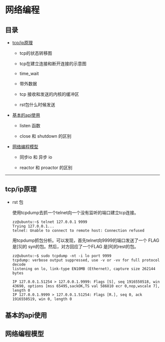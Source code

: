 # 网络编程

## 目录

* [tcp/ip原理](tcp/ip原理)

    * tcp的状态转移图

    * tcp在建立连接和断开连接的示意图

    * time_wait

    * 带外数据

    * tcp 接收和发送的内核的缓冲区

    * rst包什么时候发送

* [基本的api使用](基本的api使用)

    * listen 函数

    * close 和 shutdown 的区别

* [网络编程模型](网络编程模型)

    * 同步io 和 异步 io

    * reactor 和 proactor 的区别

---

## tcp/ip原理

* rst 包

    使用tcpdump去抓一个telnet向一个没有监听的端口建立tcp连接。
    ```
    zz@ubuntu:~$ telnet 127.0.0.1 9999
    Trying 127.0.0.1...
    telnet: Unable to connect to remote host: Connection refused
    ```
    用tcpdump抓包分析。可以发现，首先telnet向9999的端口发送了一个 FLAG 是[S]的 syn的包。然后，对方回应了一个FLAG 是[R]的rest的包。
    ```
    zz@ubuntu:~$ sudo tcpdump -nt -i lo port 9999
    tcpdump: verbose output suppressed, use -v or -vv for full protocol decode
    listening on lo, link-type EN10MB (Ethernet), capture size 262144 bytes
    
    IP 127.0.0.1.51254 > 127.0.0.1.9999: Flags [S], seq 1916550518, win 43690, options [mss 65495,sackOK,TS val 586810 ecr 0,nop,wscale 7], length 0
    IP 127.0.0.1.9999 > 127.0.0.1.51254: Flags [R.], seq 0, ack 1916550519, win 0, length 0
    ```

## 基本的api使用

## 网络编程模型